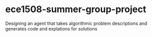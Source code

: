 # ece1508-summer-group-project
Designing an agent that takes algorithmic problem descriptions and generates code and explations for solutions
